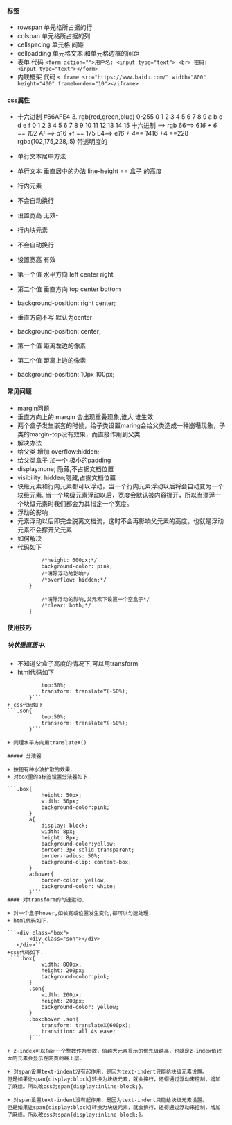 #### 标签
 + rowspan 单元格所占据的行
 + colspan 单元格所占据的列
 + cellspacing 单元格 间距 
 + cellpadding 单元格文本  和单元格边框的间距
 + 表单
        代码
       ```<form action="">用户名: <input type="text"> <br> 密码: <input type="text"></form>```
 + 内联框架
         代码
         ```<iframe src="https://www.baidu.com/" width="800" height="400" frameborder="10"></iframe>```
#### css属性
+ 十六进制 #66AFE4
	 3. rgb(red,green,blue) 0-255
	0 1 2 3 4 5 6 7 8 9 a   b  c  d  e  f
	0 1 2 3 4 5 6 7 8 9 10 11 12 13 14  15
	十六进制  ==> rgb
	66==> 6*16 + 6 == 102
	AF==> a*16 +f == 175
	E4==> e*16 + 4== 14*16 +4  ==228 
	rgba(102,175,228,.5) 带透明度的
+ 单行文本居中方法
 + 单行文本 垂直居中的办法  line-height == 盒子 的高度
+ 行内元素
 + 不会自动换行 
 + 设置宽高 无效-
+ 行内块元素
+ 不会自动换行
 + 设置宽高 有效

+ 第一个值  水平方向 left center right
+ 第二个值  垂直方向 top center  bottom
+ background-position: right center;
+ 垂直方向不写  默认为center
+ background-position: center;
+ 第一个值  距离左边的像素
+ 第二个值   距离上边的像素
+ background-position: 10px 100px;
#### 常见问题
+ margin问题
 + 垂直方向上的 margin 会出现重叠现象,谁大 谁生效
 + 两个盒子发生嵌套的时候，给子类设置maring会给父类造成一种崩塌现象，子类的margin-top没有效果，而直接作用到父类
 + 解决办法
  + 给父类  增加  overflow:hidden;
  + 给父类盒子 加一个 极小的padding
 + display:none; 隐藏,不占据文档位置
 + visibility: hidden;隐藏,占据文档位置
 + 块级元素和行内元素都可以浮动，当一个行内元素浮动以后将会自动变为一个块级元素.
当一个块级元素浮动以后，宽度会默认被内容撑开，所以当漂浮一个块级元素时我们都会为其指定一个宽度。
+ 浮动的影响
 + 元素浮动以后即完全脱离文档流，这时不会再影响父元素的高度。也就是浮动元素不会撑开父元素
 + 如何解决
 + 代码如下
 ```.main+
			/*height: 600px;*/
			background-color: pink;
			/*清除浮动的影响*/
			/*overflow: hidden;*/
		}
 ```
 ```.clr{
			/*清除浮动的影响,父元素下设置一个空盒子*/
			/*clear: both;*/
		}
```
#### 使用技巧
##### 块状垂直居中.
 + 不知道父盒子高度的情况下,可以用transform
 + html代码如下
 ```.son{
			top:50%;
			transform: translateY(-50%);
		}```
 + css代码如下
 ```.son{
			top:50%;
			trans+orm: translateY(-50%);
		}```

+ 同理水平方向用translateX()

##### 分液器

 + 按钮有种水波扩散的效果.
 + 对box里的a标签设置分液器如下.

 ```.box{
			height: 50px;
			width: 50px;
			background-color:pink;
		}
		a{
			display: block;
			width: 8px;
			height: 8px;
			background-color:yellow;
			border: 3px solid transparent;
			border-radius: 50%; 
			background-clip: content-box;
		}
		a:hover{
			border-color: yellow;
			background-color: white;
		}```
#### 对transform的匀速运动.

 + 对一个盒子hover,如长宽或位置发生变化,都可以匀速处理.
 + html代码如下.

```<div class="box">
		<div class="son"></div>
	</div>```
 +css代码如下.
  ```.box{
			width: 800px;
			height: 200px;
			background-color:pink;
		}
		.son{
			width: 200px;
			height: 200px;
			background-color: yellow;
		}
		.box:hover .son{
			transform: translateX(600px);
			transition: all 4s ease;
		}```

+ z-index可以指定一个整数作为参数，值越大元素显示的优先级越高，也就是z-index值较大的元素会显示在网页的最上层.

+ 对span设置text-indent没有起作用，是因为text-indent只能给块级元素设置。
但是如果让span{display:block}转换为块级元素，就会换行，还得通过浮动来控制，增加了麻烦。所以改css为span{display:inline-block;}。

+ 对span设置text-indent没有起作用，是因为text-indent只能给块级元素设置。
但是如果让span{display:block}转换为块级元素，就会换行，还得通过浮动来控制，增加了麻烦。所以改css为span{display:inline-block;}。

